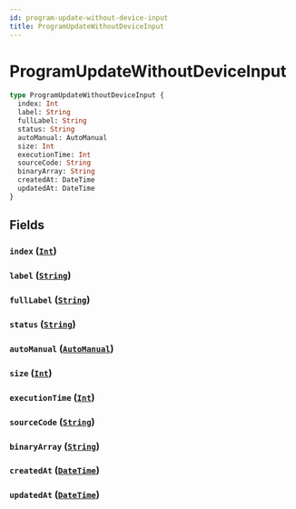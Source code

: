 ```yaml
---
id: program-update-without-device-input
title: ProgramUpdateWithoutDeviceInput
---
```


 # ProgramUpdateWithoutDeviceInput





```graphql
type ProgramUpdateWithoutDeviceInput {
  index: Int
  label: String
  fullLabel: String
  status: String
  autoManual: AutoManual
  size: Int
  executionTime: Int
  sourceCode: String
  binaryArray: String
  createdAt: DateTime
  updatedAt: DateTime
}
```


## Fields

### `index` ([`Int`](/scalars/int))




### `label` ([`String`](/scalars/string))




### `fullLabel` ([`String`](/scalars/string))




### `status` ([`String`](/scalars/string))




### `autoManual` ([`AutoManual`](/enums/auto-manual))




### `size` ([`Int`](/scalars/int))




### `executionTime` ([`Int`](/scalars/int))




### `sourceCode` ([`String`](/scalars/string))




### `binaryArray` ([`String`](/scalars/string))




### `createdAt` ([`DateTime`](/scalars/date-time))




### `updatedAt` ([`DateTime`](/scalars/date-time))






